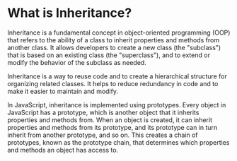# What is Inheritance?

Inheritance is a fundamental concept in object-oriented programming (OOP) that refers to the ability of a class to inherit properties and methods from another class. It allows developers to create a new class (the "subclass") that is based on an existing class (the "superclass"), and to extend or modify the behavior of the subclass as needed.

Inheritance is a way to reuse code and to create a hierarchical structure for organizing related classes. It helps to reduce redundancy in code and to make it easier to maintain and modify.

In JavaScript, inheritance is implemented using prototypes. Every object in JavaScript has a prototype, which is another object that it inherits properties and methods from. When an object is created, it can inherit properties and methods from its prototype, and its prototype can in turn inherit from another prototype, and so on. This creates a chain of prototypes, known as the prototype chain, that determines which properties and methods an object has access to.